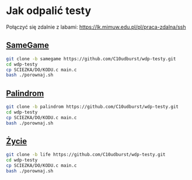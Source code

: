 # Jak odpalić testy

Połączyć się zdalnie z labami: https://lk.mimuw.edu.pl/pl/praca-zdalna/ssh

## [SameGame](https://github.com/C10udburst/wdp-testy/tree/samegame)
```bash
git clone -b samegame https://github.com/C10udburst/wdp-testy.git
cd wdp-testy
cp SCIEZKA/DO/KODU.c main.c
bash ./porownaj.sh
```

## [Palindrom](https://github.com/C10udburst/wdp-testy/tree/palindrom)
```bash
git clone -b palindrom https://github.com/C10udburst/wdp-testy.git
cd wdp-testy
cp SCIEZKA/DO/KODU.c main.c
bash ./porownaj.sh
```

## [Życie](https://github.com/C10udburst/wdp-testy/tree/life)
```bash
git clone -b life https://github.com/C10udburst/wdp-testy.git
cd wdp-testy
cp SCIEZKA/DO/KODU.c main.c
bash ./porownaj.sh
```

